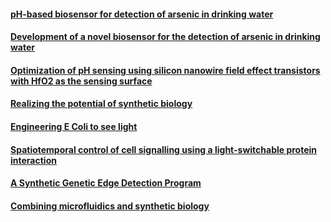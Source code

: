 #### [pH-based biosensor for detection of arsenic in drinking water](/papers/pH_based_biosensor_arsenic_drinkingwater.pdf)

#### [Development of a novel biosensor for the detection of arsenic in drinking water](/papers/Edinburgh_Development_arsenic_drinking_water.pdf)

#### [Optimization of pH sensing using silicon nanowire field effect transistors with HfO2 as the sensing surface](/papers/NanowireFET_Nanotechnology.pdf)

#### [Realizing the potential of synthetic biology](/papers/nrm3767.pdf)

#### [Engineering E Coli to see light](/papers/Engineering_EColi_tosee_light.pdf)

#### [Spatiotemporal control of cell signalling using a light-switchable protein interaction](/papers/Spatiotemporal.pdf)

#### [A Synthetic Genetic Edge Detection Program](/papers/Synthetic_edge_Detection.pdf)

#### [Combining microfluidics and synthetic biology](/papers/Microfluidics_and_SynBio.pdf)


